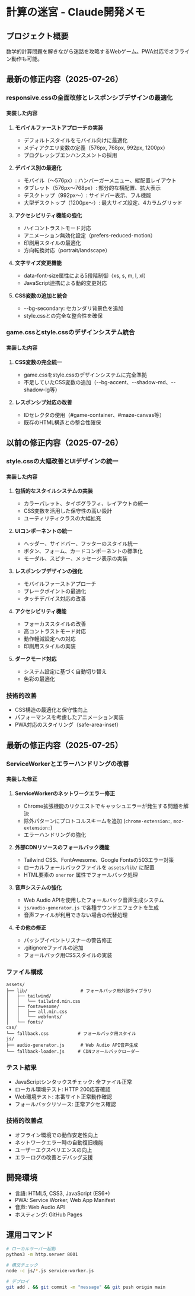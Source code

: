 # 計算の迷宮 - Claude開発メモ

## プロジェクト概要
数学的計算問題を解きながら迷路を攻略するWebゲーム。PWA対応でオフライン動作も可能。

## 最新の修正内容（2025-07-26）

### responsive.cssの全面改修とレスポンシブデザインの最適化

#### 実装した内容
1. **モバイルファーストアプローチの実装**
   - デフォルトスタイルをモバイル向けに最適化
   - メディアクエリ変数の定義（576px, 768px, 992px, 1200px）
   - プログレッシブエンハンスメントの採用

2. **デバイス別の最適化**
   - モバイル（〜576px）: ハンバーガーメニュー、縦配置レイアウト
   - タブレット（576px〜768px）: 部分的な横配置、拡大表示
   - デスクトップ（992px〜）: サイドバー表示、フル機能
   - 大型デスクトップ（1200px〜）: 最大サイズ設定、4カラムグリッド

3. **アクセシビリティ機能の強化**
   - ハイコントラストモード対応
   - アニメーション無効化設定（prefers-reduced-motion）
   - 印刷用スタイルの最適化
   - 方向転換対応（portrait/landscape）

4. **文字サイズ変更機能**
   - data-font-size属性による5段階制御（xs, s, m, l, xl）
   - JavaScript連携による動的変更対応

5. **CSS変数の追加と統合**
   - --bg-secondary: セカンダリ背景色を追加
   - style.cssとの完全な整合性を確保

### game.cssとstyle.cssのデザインシステム統合

#### 実装した内容
1. **CSS変数の完全統一**
   - game.cssをstyle.cssのデザインシステムに完全準拠
   - 不足していたCSS変数の追加（--bg-accent、--shadow-md、--shadow-lg等）

2. **レスポンシブ対応の改善**
   - IDセレクタの使用（#game-container、#maze-canvas等）
   - 既存のHTML構造との整合性確保

## 以前の修正内容（2025-07-26）

### style.cssの大幅改善とUIデザインの統一

#### 実装した内容
1. **包括的なスタイルシステムの実装**
   - カラーパレット、タイポグラフィ、レイアウトの統一
   - CSS変数を活用した保守性の高い設計
   - ユーティリティクラスの大幅拡充

2. **UIコンポーネントの統一**
   - ヘッダー、サイドバー、フッターのスタイル統一
   - ボタン、フォーム、カードコンポーネントの標準化
   - モーダル、スピナー、メッセージ表示の実装

3. **レスポンシブデザインの強化**
   - モバイルファーストアプローチ
   - ブレークポイントの最適化
   - タッチデバイス対応の改善

4. **アクセシビリティ機能**
   - フォーカススタイルの改善
   - 高コントラストモード対応
   - 動作軽減設定への対応
   - 印刷用スタイルの実装

5. **ダークモード対応**
   - システム設定に基づく自動切り替え
   - 色彩の最適化

### 技術的改善
- CSS構造の最適化と保守性向上
- パフォーマンスを考慮したアニメーション実装
- PWA対応のスタイリング（safe-area-inset）

## 最新の修正内容（2025-07-25）

### ServiceWorkerとエラーハンドリングの改善

#### 実装した修正
1. **ServiceWorkerのネットワークエラー修正**
   - Chrome拡張機能のリクエストでキャッシュエラーが発生する問題を解決
   - 除外パターンにプロトコルスキームを追加 (`chrome-extension:`, `moz-extension:`)
   - エラーハンドリングの強化

2. **外部CDNリソースのフォールバック機能**
   - Tailwind CSS、FontAwesome、Google Fontsの503エラー対策
   - ローカルフォールバックファイルを `assets/lib/` に配置
   - HTML要素の `onerror` 属性でフォールバック処理

3. **音声システムの強化**
   - Web Audio APIを使用したフォールバック音声生成システム
   - `js/audio-generator.js` で各種サウンドエフェクトを生成
   - 音声ファイルが利用できない場合の代替処理

4. **その他の修正**
   - パッシブイベントリスナーの警告修正
   - .gitignoreファイルの追加
   - フォールバック用CSSスタイルの実装

### ファイル構成

```
assets/
├── lib/                    # フォールバック用外部ライブラリ
│   ├── tailwind/
│   │   └── tailwind.min.css
│   ├── fontawesome/
│   │   ├── all.min.css
│   │   └── webfonts/
│   └── fonts/
css/
└── fallback.css           # フォールバック用スタイル
js/
├── audio-generator.js      # Web Audio API音声生成
└── fallback-loader.js     # CDNフォールバックローダー
```

### テスト結果
- JavaScriptシンタックスチェック: 全ファイル正常
- ローカル環境テスト: HTTP 200応答確認
- Web環境テスト: 本番サイト正常動作確認
- フォールバックリソース: 正常アクセス確認

### 技術的改善点
- オフライン環境での動作安定性向上
- ネットワークエラー時の自動復旧機能
- ユーザーエクスペリエンスの向上
- エラーログの改善とデバッグ支援

## 開発環境
- 言語: HTML5, CSS3, JavaScript (ES6+)
- PWA: Service Worker, Web App Manifest
- 音声: Web Audio API
- ホスティング: GitHub Pages

## 運用コマンド
```bash
# ローカルサーバー起動
python3 -m http.server 8001

# 構文チェック
node -c js/*.js service-worker.js

# デプロイ
git add . && git commit -m "message" && git push origin main
```